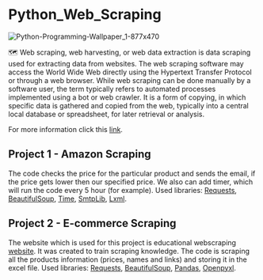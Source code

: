 # Python_Web_Scraping
![Python-Programming-Wallpaper_1-877x470](https://user-images.githubusercontent.com/33767811/61563123-123e7980-aa84-11e9-9c02-13f98515bbaf.jpg)

🗺️ Web scraping, web harvesting, or web data extraction is data scraping used for extracting data from websites. The web scraping software may access the World Wide Web directly using the Hypertext Transfer Protocol or through a web browser. While web scraping can be done manually by a software user, the term typically refers to automated processes implemented using a bot or web crawler. It is a form of copying, in which specific data is gathered and copied from the web, typically into a central local database or spreadsheet, for later retrieval or analysis.

For more information click this [link](https://en.wikipedia.org/wiki/Web_scraping).

## Project 1 - Amazon Scraping
The code checks the price for the particular product and sends the email, if the price gets lower then our specified price. We also can add  timer, which will run the code every 5 hour (for example). 
Used libraries: [Requests](https://2.python-requests.org/en/master/), [BeautifulSoup](https://www.crummy.com/software/BeautifulSoup/bs4/doc/), [Time](https://docs.python.org/3/library/time.html), [SmtpLib](https://docs.python.org/3/library/smtplib.html), [Lxml](https://lxml.de/4.0/).

## Project 2 - E-commerce Scraping
The website which is used for this project is educational webscraping [website](https://www.webscraper.io/test-sites/e-commerce/allinone/computers/tablets). It was created to train scraping knowledge. The code is scraping all the products information (prices, names and links) and storing it in the excel file. 
Used libraries: [Requests](https://2.python-requests.org/en/master/), [BeautifulSoup](https://www.crummy.com/software/BeautifulSoup/bs4/doc/), [Pandas](https://pandas.pydata.org/), [Openpyxl](https://pypi.org/project/openpyxl/).

